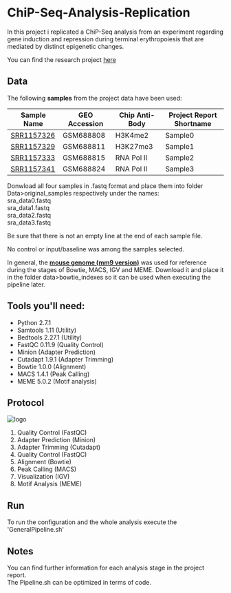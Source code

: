 # ChiP-Seq-Analysis-Replication

In this project i replicated a ChiP-Seq analysis from an experiment regarding gene induction and repression during terminal erythropoiesis that are mediated by distinct epigenetic changes.

You can find the research project [here](https://www.ncbi.nlm.nih.gov/pmc/articles/PMC3204918/)

## Data

The following **samples** from the project data have been used:

|Sample Name   |GEO Accession	  |Chip Anti-Body	  |Project Report Shortname|
| ------------ | -------------- | --------------- | ---------------------- |
|[SRR1157326](https://www.ncbi.nlm.nih.gov/sra?term=SRX461523)	   |GSM688808	      |H3K4me2	        |Sample0                 |
|[SRR1157329](https://www.ncbi.nlm.nih.gov/sra?term=SRX461526)	   |GSM688811	      |H3K27me3	        |Sample1                 |
|[SRR1157333](https://www.ncbi.nlm.nih.gov/sra?term=SRX461530)	   |GSM688815	      |RNA Pol II	      |Sample2                 |
|[SRR1157341](https://www.ncbi.nlm.nih.gov/sra?term=SRX461538)	   |GSM688824	      |RNA Pol II	      |Sample3                 |

Donwload all four samples in .fastq format and place them into folder Data>original_samples respectively under the names:  
sra_data0.fastq  
sra_data1.fastq  
sra_data2.fastq  
sra_data3.fastq  

Be sure that there is not an empty line at the end of each sample file.

No control or input/baseline was among the samples selected.

In general, the **[mouse genome (mm9 version)](https://hgdownload.soe.ucsc.edu/goldenPath/mm9/bigZips/)** was used for reference during the stages of Bowtie, MACS, IGV and MEME.
Download it and place it in the folder data>bowtie_indexes so it can be used when executing the pipeline later.

## Tools you'll need:

* Python 2.7.1
* Samtools 1.11 (Utility)
* Bedtools 2.27.1 (Utility)
* FastQC 0.11.9 (Quality Control)
* Minion (Adapter Prediction)
* Cutadapt 1.9.1 (Adapter Trimming)
* Bowtie 1.0.0 (Alignment)
* MACS 1.4.1 (Peak Calling)
* MEME 5.0.2 (Motif analysis)

## Protocol
![logo]

[logo]: https://github.com/GeoRouv/Replicate-ChiP-Seq-Analysis/blob/main/Analysis%20Steps.jpg

1. Quality Control (FastQC) 
2. Adapter Prediction (Minion)
3. Adapter Trimming (Cutadapt)
4. Quality Control (FastQC)
5. Alignment (Bowtie)
6. Peak Calling (MACS)
7. Visualization (IGV)
8. Motif Analysis (MEME)


## Run

To run the configuration and the whole analysis execute the 'GeneralPipeline.sh'

## Notes

You can find further information for each analysis stage in the project report.  
The Pipeline.sh can be optimized in terms of code.
